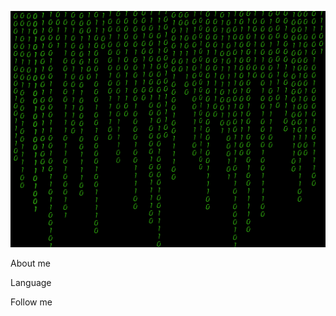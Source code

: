 ![Header](https://github.com/Rado700/rado700/blob/main/assets/3rCL.gif)

About me

Language

Follow me